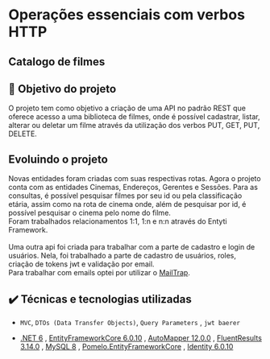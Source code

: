 # Operações essenciais com verbos HTTP

## Catalogo de filmes

## 🔨 Objetivo do projeto

O projeto tem como objetivo a criação de uma API no padrão REST que oferece acesso a uma biblioteca de filmes, onde é possível cadastrar, listar, alterar ou deletar um filme através da utilização dos verbos PUT, GET, PUT, DELETE.

## Evoluindo o projeto

Novas entidades foram criadas com suas respectivas rotas. Agora o projeto conta com as entidades Cinemas, Endereços, Gerentes e Sessões. Para as consultas, é possível pesquisar filmes por seu id ou pela classificação etária, assim como na rota de cinema onde, além de pesquisar por id, é possível pesquisar o cinema pelo nome do filme.<br>
Foram trabalhados relacionamentos 1:1, 1:n e n:n através do Entyti Framework.
<br><br>
Uma outra api foi criada para trabalhar com a parte de cadastro e login de usuários. Nela, foi trabalhado a parte de cadastro de usuários, roles, criação de tokens jwt e validação por email.<br>
Para trabalhar com emails optei por utilizar o [MailTrap](https://mailtrap.io/).

## ✔️ Técnicas e tecnologias utilizadas

- `MVC`, `DTOs (Data Transfer Objects)`, `Query Parameters` , `jwt baerer`
  <br>

- [.NET 6](https://dotnet.microsoft.com/en-us/download/dotnet/6.0) , [EntityFrameworkCore 6.0.10](https://learn.microsoft.com/en-us/ef/) , [AutoMapper 12.0.0](https://automapper.org/) , [FluentResults 3.14.0](https://github.com/altmann/FluentResults) , [MySQL 8](https://dev.mysql.com/doc/relnotes/mysql/8.0/en/) , [Pomelo.EntityFrameworkCore](https://github.com/PomeloFoundation/Pomelo.EntityFrameworkCore.MySql) , [Identity 6.0.10](https://learn.microsoft.com/pt-br/aspnet/core/security/authentication/identity?view=aspnetcore-7.0&tabs=visual-studio)
